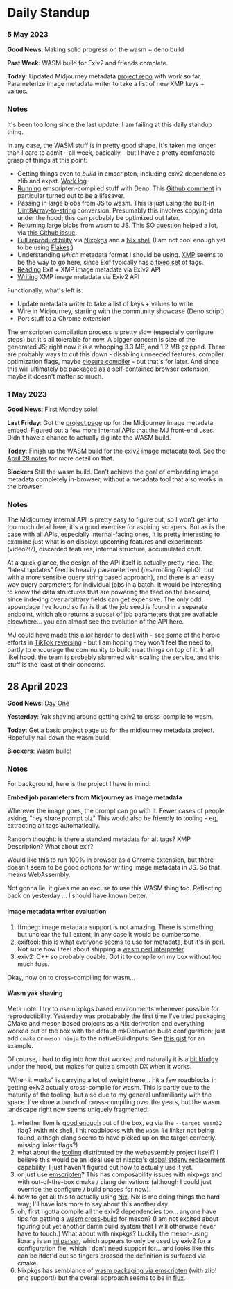 # Daily Standup

### 5 May 2023

**Good News**: Making solid progress on the wasm + deno build

**Past Week**: WASM build for Exiv2 and friends complete.

**Today**: Updated Midjourney metadata [project repo](https://github.com/j0sh/midjourney-metadata) with work so far. Parameterize image metadata writer to take a list of new XMP keys + values.

### Notes

It's been too long since the last update; I am failing at this daily standup thing.

In any case, the WASM stuff is in pretty good shape. It's taken me longer than I care to admit - all week, basically - but I have a pretty comfortable grasp of things at this point:

* Getting things even to *build* in emscripten, including exiv2 dependencies zlib and expat. [Work log](https://gist.github.com/j0sh/ddcd773f2d5066b2511096620702ece6)
* [Running](https://github.com/j0sh/midjourney-metadata/blob/02e969f58526eb34e53a26f791bb410aa5145c39/reader.ts) emscripten-compiled stuff with Deno. This [Github comment](https://github.com/emscripten-core/emscripten/issues/13190) in particular turned out to be a lifesaver.
* Passing in large blobs from JS to wasm. This is just using the built-in [Uint8Array-to-string](https://emscripten.org/docs/porting/connecting_cpp_and_javascript/embind.html?highlight=memory#built-in-type-conversions) conversion. Presumably this involves copying data under the hood; this can probably be optimized out later.
* Returning large blobs from wasm to JS. This [SO question](https://stackoverflow.com/questions/65566923/is-there-a-more-efficient-way-to-return-arrays-from-c-to-javascript) helped a lot, via [this Github issue](https://github.com/emscripten-core/emscripten/issues/5519).
* [Full reproductibility](https://github.com/j0sh/midjourney-metadata/tree/02e969f58526eb34e53a26f791bb410aa5145c39/nixpkgs) via [Nixpkgs](https://github.com/NixOS/nixpkgs) and a [Nix shell](https://github.com/j0sh/midjourney-metadata/blob/02e969f/shell.nix)  (I am not cool enough yet to be using [Flakes](https://nixos.wiki/wiki/Flakes).)
* Understanding *which* metadata format I should be using. [XMP](https://en.wikipedia.org/wiki/Extensible_Metadata_Platform) seems to be the way to go here, since Exif typically has a [fixed set](https://exiv2.org/tags.html) of tags.
* [Reading](https://github.com/j0sh/midjourney-metadata/blob/02e969f58526eb34e53a26f791bb410aa5145c39/reader.cpp) Exif + XMP image metadata via Exiv2 API
* [Writing](https://github.com/j0sh/midjourney-metadata/blob/02e969f58526eb34e53a26f791bb410aa5145c39/writer.cpp) XMP image metadata via Exiv2 API

Functionally, what's left is:
* Update metadata writer to take a list of keys + values to write
* Wire in Midjourney, starting with the community showcase (Deno script)
* Port stuff to a Chrome extension

The emscripten compilation process is pretty slow (especially configure steps) but it's all tolerable for now. A bigger concern is size of the generated JS; right now it is a whopping 3.3 MB, and 1.2 MB gzipped. There are probably ways to cut this down - disabling unneeded features, compiler optimization flags, maybe [closure compiler](https://developers.google.com/closure/compiler) - but that's for later. And since this will ultimately be packaged as a self-contained browser extension, maybe it doesn't matter so much.

### 1 May 2023


**Good News**: First Monday solo!

**Last Friday**: Got the [project page](https://github.com/j0sh/midjourney-metadata) up for the Midjourney image metadata embed. Figured out a few more internal APIs that the MJ front-end uses. Didn't have a chance to actually dig into the WASM build.

**Today**: Finish up the WASM build for the [exiv2](https://exiv2.org) image metadata tool. See the [April 28 notes](https://github.com/j0sh/daily-standup#28-april-2023) for more detail on that.

**Blockers** Still the wasm build. Can't achieve the goal of embedding image metadata completely in-browser, without a metadata tool that also works in the browser.

### Notes

The Midjourney internal API is pretty easy to figure out, so I won't get into too much detail here; it's a good exercise for aspiring scrapers. But as is the case with all APIs, especially internal-facing ones, it is pretty interesting to examine just what is on display: upcoming features and experiments (video?!?), discarded features, internal structure, accumulated cruft.

At a quick glance, the design of the API itself is actually pretty nice. The "latest updates" feed is heavily parameterized (resembling GraphQL but with a more sensible query string based approach), and there is an easy way query parameters for individual jobs in a batch. It would be interesting to know the data structures that are powering the feed on the backend, since indexing over arbitrary fields can get expensive. The only odd appendage I've found so far is that the job seed is found in a separate endpoint, which also returns a subset of job parameters that are available elsewhere... you can almost see the evolution of the API here.

MJ could have made this a *lot* harder to deal with - see some of the heroic efforts in [TikTok reversing](https://www.nullpt.rs/reverse-engineering-tiktok-vm-1) - but I am hoping they won't feel the need to, partly to encourage the community to build neat things on top of it. In all likelihood, the team is probably slammed with scaling the service, and this stuff is the least of their concerns.


## 28 April 2023

**Good News**: [Day One](https://www.aboutamazon.com/news/company-news/2016-letter-to-shareholders)

**Yesterday**: Yak shaving around getting exiv2 to cross-compile to wasm.

**Today**: Get a basic project page up for the midjourney metadata project. Hopefully nail down the wasm build.

**Blockers**: Wasm build!

### Notes

For background, here is the project I have in mind:

**Embed job parameters from Midjourney as image metadata**

Wherever the image goes, the prompt can go with it. Fewer cases of people asking, "hey share prompt plz" This would also be friendly to tooling - eg, extracting alt tags automatically.

Random thought: is there a standard metadata for alt tags? XMP Description? What about exif?

Would like this to run 100% in browser as a Chrome extension, but there doesn't seem to be good options for writing image metadata in JS. So that means WebAssembly.

Not gonna lie, it gives me an excuse to use this WASM thing too. Reflecting back on yesterday ... I should have known better.

#### Image metadata writer evaluation

1. ffmpeg: image metadata support is not amazing. There is something, but unclear the full extent; in any case it would be cumbersome.
2. exiftool: this is what everyone seems to use for metadata, but it's in perl. Not sure how I feel about shipping a [wasm perl interpreter](https://webperl.zero-g.net)
3. exiv2: C++ so probably doable. Got it to compile on my box without too much fuss.

Okay, now on to cross-compiling for wasm...

#### Wasm yak shaving

Meta note: I try to use nixpkgs based environments whenever possible for reproductibility.
Yesterday was probabably the first time I've tried packaging CMake and meson based projects as a Nix derivation and everything worked out of the box with the default mkDerivation build configuration; just add `cmake` or `meson ninja` to the nativeBuildInputs. See [this gist](https://gist.github.com/j0sh/78eadeb628956de3f09b9ea28ea6fa8d) for an example.

Of course, I had to dig into _how_ that worked and naturally it is a [bit kludgy](https://github.com/NixOS/nixpkgs/issues/18678#issuecomment-569477884) under the hood, but makes for quite a smooth DX when it works.

"When it works" is carrying a lot of weight herre... hit a few roadblocks in getting exiv2 actually cross-compile for wasm. This is partly due to the maturity of the tooling, but also due to my general unfamiliarity with the space. I've done a bunch of cross-compiling over the years, but the wasm landscape right now seems uniquely fragmented:

1. whether llvm is [good enough](https://github.com/ern0/howto-wasm-minimal) out of the box, eg via the `--target wasm32` flag? (with nix shell, I hit roadblocks with the `wasm-ld` linker not being found, althogh clang seems to have picked up on the target correctly. missing linker flags?)
1. what about the [tooling](https://github.com/WebAssembly/wasi-sdk) distributed by the webassembly project itself? I believe this would be an ideal use of nixpkg's [global stdenv replacement](https://nixos.wiki/wiki/Using_Clang_instead_of_GCC) capability; I just haven't figured out how to actually use it yet. 
1. or just use [emscripten](https://emscripten.org/docs/compiling/Building-Projects.html)? This has composability issues with nixpkgs and with out-of-the-box cmake / clang derivations (although I could just override the configure / build phases for now).
1. how to get all this to actually using [Nix](https://github.com/NixOS/nixpkgs). Nix is me doing things the hard way; I'll have lots more to say about this another day.
1. oh, first I gotta compile all the exiv2 dependencies too... anyone have tips for getting a [wasm cross-build](https://github.com/mesonbuild/meson/blob/master/cross/wasm.txt) for meson? (I am not excited about figuring out yet another damn build system that I will otherwise never have to touch.) What about with nixpkgs? Luckily the meson-using library is an [ini parser](https://github.com/benhoyt/inih), which appears to only be used by exiv2 for a configuration file, which I don't need support for... and looks like this can be ifdef'd out so fingers crossed the definition is surfaced via cmake.
1. Nixpkgs has semblance of [wasm packaging via emscripten](https://github.com/NixOS/nixpkgs/blob/06567334beec3fe0f33ed8f91b33a4a195a3b9ba/doc/languages-frameworks/emscripten.section.md) (with zlib! png support!) but the overall approach seems to be in [flux](https://github.com/NixOS/nixpkgs/pull/217428).
